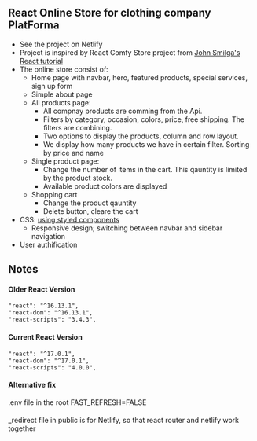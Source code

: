 ## React Online Store for clothing company PlatForma

- See the project on Netlify
- Project is inspired by React Comfy Store project from [John Smilga's React tutorial](https://www.udemy.com/course/react-tutorial-and-projects-course/learn/lecture/23467010#content)
- The online store consist of:
  - Home page with navbar, hero, featured products, special services, sign up form
  - Simple about page
  - All products page:
    - All compnay products are comming from the Api.
    - Filters by category, occasion, colors, price, free shipping. The filters are combining.
    - Two options to display the products, column and row layout.
    - We display how many products we have in certain filter. Sorting by price and name
  - Single product page:
    - Change the number of items in the cart. This qauntity is limited by the product stock.
    - Available product colors are displayed
  - Shopping cart
    - Change the product qauntity
    - Delete button, cleare the cart
- CSS: [using styled components](https://styled-components.com)
  - Responsive design; switching between navbar and sidebar navigation
- User authification


## Notes

#### Older React Version

```
"react": "^16.13.1",
"react-dom": "^16.13.1",
"react-scripts": "3.4.3",
```

#### Current React Version

```
"react": "^17.0.1",
"react-dom": "^17.0.1",
"react-scripts": "4.0.0",
```

#### Alternative fix

.env file in the root
FAST_REFRESH=FALSE

#### 
_redirect file in public is for Netlify, so that react router and netlify work together 
